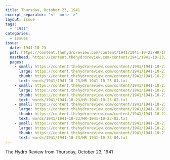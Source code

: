 ```yaml
---
title: Thursday, October 23, 1941
excerpt_separator: "<!--more-->"
layout: issue
tags:
  - "1941"
categories:
  - issues
issue:
  date: 1941-10-23
  pdf: https://content.thehydroreview.com/content/1941/1941-10-23/HR-1941-10-23.pdf
  masthead: https://content.thehydroreview.com/content/1941/1941-10-23/masthead/HR-1941-10-23.jpg
  pages:
    - small: https://content.thehydroreview.com/content/1941/1941-10-23/small/HR-1941-10-23-01.jpg
      large: https://content.thehydroreview.com/content/1941/1941-10-23/large/HR-1941-10-23-01.jpg
      thumb: https://content.thehydroreview.com/content/1941/1941-10-23/thumbnails/HR-1941-10-23-01.jpg
      text: words/1941/1941-10-23/HR-1941-10-23-01.txt
    - small: https://content.thehydroreview.com/content/1941/1941-10-23/small/HR-1941-10-23-02.jpg
      large: https://content.thehydroreview.com/content/1941/1941-10-23/large/HR-1941-10-23-02.jpg
      thumb: https://content.thehydroreview.com/content/1941/1941-10-23/thumbnails/HR-1941-10-23-02.jpg
      text: words/1941/1941-10-23/HR-1941-10-23-02.txt
    - small: https://content.thehydroreview.com/content/1941/1941-10-23/small/HR-1941-10-23-03.jpg
      large: https://content.thehydroreview.com/content/1941/1941-10-23/large/HR-1941-10-23-03.jpg
      thumb: https://content.thehydroreview.com/content/1941/1941-10-23/thumbnails/HR-1941-10-23-03.jpg
      text: words/1941/1941-10-23/HR-1941-10-23-03.txt
    - small: https://content.thehydroreview.com/content/1941/1941-10-23/small/HR-1941-10-23-04.jpg
      large: https://content.thehydroreview.com/content/1941/1941-10-23/large/HR-1941-10-23-04.jpg
      thumb: https://content.thehydroreview.com/content/1941/1941-10-23/thumbnails/HR-1941-10-23-04.jpg
      text: words/1941/1941-10-23/HR-1941-10-23-04.txt
---
```


The Hydro Review from Thursday, October 23, 1941

<!--more-->

